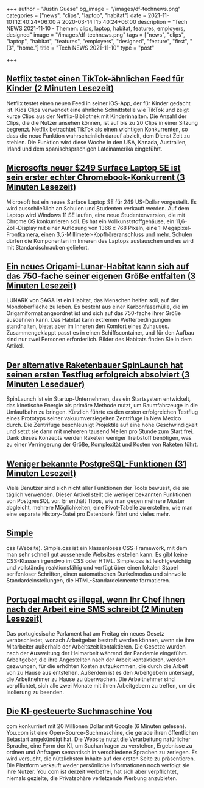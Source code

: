 +++
author = "Justin Guese"
bg_image = "/images/df-technews.png"
categories = ["news", "clips", "laptop", "habitat"]
date = 2021-11-10T12:40:24+06:00 # 2020-03-14T15:40:24+06:00
description = "Tech NEWS 2021-11-10 - Themen: clips, laptop, habitat, features, employers, designed"
image = "/images/df-technews.png"
tags = ["news", "clips", "laptop", "habitat", "features", "employers", "designed", "feature", "first", "(3", "home."]
title = "Tech NEWS 2021-11-10"
type = "post"

+++

## [Netflix testet einen TikTok-ähnlichen Feed für Kinder (2 Minuten Lesezeit)](https://www.theverge.com/2021/11/9/22771727/netflix-kids-clips-tiktok-feed-fast-laughs-ios-app)

 Netflix testet einen neuen Feed in seiner iOS-App, der für Kinder gedacht ist. Kids Clips verwendet eine ähnliche Schnittstelle wie TikTok und zeigt kurze Clips aus der Netflix-Bibliothek mit Kinderinhalten. Die Anzahl der Clips, die die Nutzer ansehen können, ist auf bis zu 20 Clips in einer Sitzung begrenzt. Netflix betrachtet TikTok als einen wichtigen Konkurrenten, so dass die neue Funktion wahrscheinlich darauf abzielt, dem Dienst Zeit zu stehlen. Die Funktion wird diese Woche in den USA, Kanada, Australien, Irland und dem spanischsprachigen Lateinamerika eingeführt.

## [Microsofts neuer $249 Surface Laptop SE ist sein erster echter Chromebook-Konkurrent (3 Minuten Lesezeit)](https://www.theverge.com/2021/11/9/22771778/microsoft-surface-laptop-se-features-price-release-date)

 Microsoft hat ein neues Surface Laptop SE für 249 US-Dollar vorgestellt. Es wird ausschließlich an Schulen und Studenten verkauft werden. Auf dem Laptop wird Windows 11 SE laufen, eine neue Studentenversion, die mit Chrome OS konkurrieren soll. Es hat ein Vollkunststoffgehäuse, ein 11,6-Zoll-Display mit einer Auflösung von 1366 x 768 Pixeln, eine 1-Megapixel-Frontkamera, einen 3,5-Millimeter-Kopfhöreranschluss und mehr. Schulen dürfen die Komponenten im Inneren des Laptops austauschen und es wird mit Standardschrauben geliefert.

## [Ein neues Origami-Lunar-Habitat kann sich auf das 750-fache seiner eigenen Größe entfalten (3 Minuten Lesezeit)](https://interestingengineering.com/a-new-origami-lunar-habitat-can-unfold-into-750-times-its-own-size?)

 LUNARK von SAGA ist ein Habitat, das Menschen helfen soll, auf der Mondoberfläche zu leben. Es besteht aus einer Karbonfaserhülle, die im Origamiformat angeordnet ist und sich auf das 750-fache ihrer Größe ausdehnen kann. Das Habitat kann extremen Wetterbedingungen standhalten, bietet aber im Inneren den Komfort eines Zuhauses. Zusammengeklappt passt es in einen Schiffscontainer, und für den Aufbau sind nur zwei Personen erforderlich. Bilder des Habitats finden Sie in dem Artikel.

## [Der alternative Raketenbauer SpinLaunch hat seinen ersten Testflug erfolgreich absolviert (3 Minuten Lesedauer)](https://www.cnbc.com/2021/11/09/spinlaunch-completes-first-test-flight-of-alternative-rocket.html)

 SpinLaunch ist ein Startup-Unternehmen, das ein Startsystem entwickelt, das kinetische Energie als primäre Methode nutzt, um Raumfahrzeuge in die Umlaufbahn zu bringen. Kürzlich führte es den ersten erfolgreichen Testflug eines Prototyps seiner vakuumversiegelten Zentrifuge in New Mexico durch. Die Zentrifuge beschleunigt Projektile auf eine hohe Geschwindigkeit und setzt sie dann mit mehreren tausend Meilen pro Stunde zum Start frei. Dank dieses Konzepts werden Raketen weniger Treibstoff benötigen, was zu einer Verringerung der Größe, Komplexität und Kosten von Raketen führt.

## [Weniger bekannte PostgreSQL-Funktionen (31 Minuten Lesezeit)](https://hakibenita.com/postgresql-unknown-features)

 Viele Benutzer sind sich nicht aller Funktionen der Tools bewusst, die sie täglich verwenden. Dieser Artikel stellt die weniger bekannten Funktionen von PostgresSQL vor. Er enthält Tipps, wie man gegen mehrere Muster abgleicht, mehrere Möglichkeiten, eine Pivot-Tabelle zu erstellen, wie man eine separate History-Datei pro Datenbank führt und vieles mehr.

## [Simple](https://simplecss.org/)

css (Website). Simple.css ist ein klassenloses CSS-Framework, mit dem man sehr schnell gut aussehende Websites erstellen kann. Es gibt keine CSS-Klassen irgendwo im CSS oder HTML. Simple.css ist leichtgewichtig und vollständig reaktionsfähig und verfügt über einen lokalen Stapel serifenloser Schriften, einen automatischen Dunkelmodus und sinnvolle Standardeinstellungen, die HTML-Standardelemente formatieren.

## [Portugal macht es illegal, wenn Ihr Chef Ihnen nach der Arbeit eine SMS schreibt (2 Minuten Lesezeit)](https://www.vice.com/en/article/pkpdan/portugal-makes-it-illegal-for-your-boss-to-text-you-after-work)

 Das portugiesische Parlament hat am Freitag ein neues Gesetz verabschiedet, wonach Arbeitgeber bestraft werden können, wenn sie ihre Mitarbeiter außerhalb der Arbeitszeit kontaktieren. Die Gesetze wurden nach der Ausweitung der Heimarbeit während der Pandemie eingeführt. Arbeitgeber, die ihre Angestellten nach der Arbeit kontaktieren, werden gezwungen, für die erhöhten Kosten aufzukommen, die durch die Arbeit von zu Hause aus entstehen. Außerdem ist es den Arbeitgebern untersagt, die Arbeitnehmer zu Hause zu überwachen. Die Arbeitnehmer sind verpflichtet, sich alle zwei Monate mit ihren Arbeitgebern zu treffen, um die Isolierung zu beenden.

## [Die KI-gesteuerte Suchmaschine You](https://venturebeat.com/2021/11/09/ai-driven-search-engine-you-com-takes-on-google-with-20m/)

com konkurriert mit 20 Millionen Dollar mit Google (6 Minuten gelesen). You.com ist eine Open-Source-Suchmaschine, die gerade ihren öffentlichen Betastart angekündigt hat. Die Website nutzt die Verarbeitung natürlicher Sprache, eine Form der KI, um Suchanfragen zu verstehen, Ergebnisse zu ordnen und Anfragen semantisch in verschiedene Sprachen zu zerlegen. Es wird versucht, die nützlichsten Inhalte auf der ersten Seite zu präsentieren. Die Plattform verkauft weder persönliche Informationen noch verfolgt sie ihre Nutzer. You.com ist derzeit werbefrei, hat sich aber verpflichtet, niemals gezielte, die Privatsphäre verletzende Werbung anzubieten.

